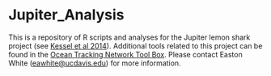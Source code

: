 Jupiter_Analysis
================

This is a repository of R scripts and analyses for the Jupiter lemon shark project (see [Kessel et al 2014](http://www.int-res.com/abstracts/meps/v514/p175-190/)). Additional tools related to this project can be found in the [Ocean Tracking Network Tool Box](http://members.oceantrack.org/data/otn-tool-box). Please contact Easton White (eawhite@ucdavis.edu) for more information.
